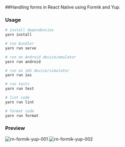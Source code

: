 ##Handling forms in React Native using Formik and Yup.

### Usage

```sh
# install dependencies
yarn install

# run bundler
yarn run serve

# run on Android device/emulator
yarn run android

# run on iOS device/simulator
yarn run ios

# run tests
yarn run test

# lint code
yarn run lint

# format code
yarn run format
```

### Preview

![rn-formik-yup-001](https://user-images.githubusercontent.com/14766255/165955995-52f6bed4-5bbe-4b38-a89c-41d0c5417b4d.png)
![rn-formik-yup-002](https://user-images.githubusercontent.com/14766255/165956058-27a8c34f-9302-46a6-be06-5264c410cb3b.png)
